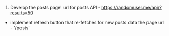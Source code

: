 1) Develop the posts page!
url for posts API - https://randomuser.me/api/?results=50
* implement refresh button that re-fetches for new posts data
the page url - '/posts'